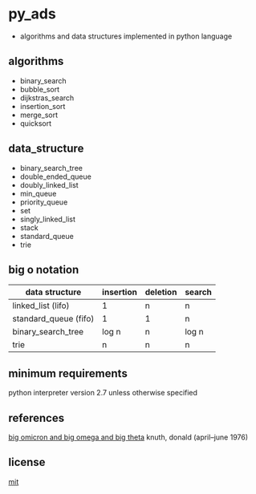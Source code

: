 # py_ads

- algorithms and data structures implemented in python language

## algorithms
- binary_search
- bubble_sort
- dijkstras_search
- insertion_sort
- merge_sort
- quicksort

## data_structure
- binary_search_tree
- double_ended_queue
- doubly_linked_list
- min_queue
- priority_queue
- set
- singly_linked_list
- stack
- standard_queue
- trie

## big o notation
| data structure        | insertion | deletion | search |
|-----------------------|-----------| ------ |--------|
| linked_list (lifo)    | 1         | n | n      |
| standard_queue (fifo) | 1         | 1 | n      |
| binary_search_tree    | log n     | n | log n  |
| trie                  | n         | n | n  |

## minimum requirements
python interpreter version 2.7 unless otherwise specified

## references
[big omicron and big omega and big theta](https://dl.acm.org/doi/10.1145/1008328.1008329) knuth, donald (april–june 1976)

## license
[mit](https://choosealicense.com/licenses/mit/)